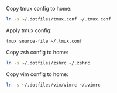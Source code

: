 Copy tmux config to home:
```bash
ln -s ~/.dotfiles/tmux.conf ~/.tmux.conf
```
Apply tmux config:
```bash
tmux source-file ~/.tmux.conf
```
Copy zsh config to home:
```bash
ln -s ~/.dotfiles/zshrc ~/.zshrc
```
Copy vim config to home:
```bash
ln -s ~/.dotfiles/vim/vimrc ~/.vimrc
```

